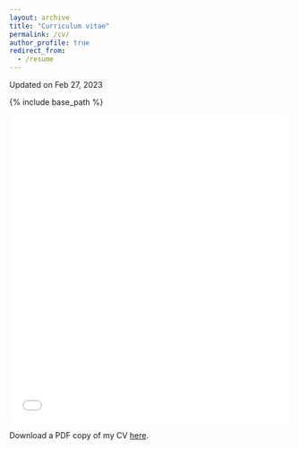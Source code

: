 ```yaml
---
layout: archive
title: "Curriculum vitae"
permalink: /cv/
author_profile: true
redirect_from:
  - /resume
---
```


Updated on Feb 27, 2023

{% include base_path %}

<iframe src="/files/pdfs/NasimehBahmanianCV.pdf" width="100%" height="550" frameborder="no" border="0" marginwidth="0" marginheight="0"></iframe>



Download a PDF copy of my CV [here](/files/pdfs/NasimehBahmanianCV.pdf). 

